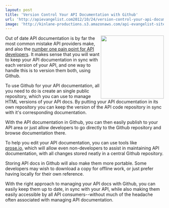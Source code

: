 ```yaml
---
layout: post
title: 'Version Control Your API Documentation with Github'
url: 'http://apievangelist.com2012/10/24/version-control-your-api-documentation-with-github/'
image: 'http://kinlane-productions.s3.amazonaws.com/api-evangelist-site/blog/github-logo-text-horizontal.png'
---
```



<p>
     <a title="Github" href="https://github.com/"><img src="https://s3.amazonaws.com/kinlane-productions/api-evangelist/github/github-logo.png"  width="200" align="right" /></a>
</p>
<p>
     Out of date API documentation is by far the most common mistake API providers make, and also the <a href="http://blog.programmableweb.com/2010/08/12/web-api-documentation-best-practices/">number one pain point for API developers</a>. It makes sense that you will want to keep your API documentation in sync with each version of your API, and one way to handle this is to version them both, using Github.
</p>
<p>
     To use Github for your API documentation, all you need to do is create an single public repository, which you can use to manage HTML versions of your API docs. By putting your API documentation in its own repository you can keep the version of the API code repository in sync with it's corresponding documentation.
</p>
<p>
     With the API documentation in Github, you can then easily publish to your API area or just allow developers to go directly to the Github repository and browse documentation there.
</p>
<p>
     To help you edit your API documentation, you can use tools like <a href="http://prose.io/">prose.io</a>, which will allow even non-developers to assist in maintaining API documentation, with all changes stored neatly in a central Github repository.
</p>
<p>
     Storing API docs in Github will also make them more portable. Some developers may wish to download a copy for offline work, or just prefer having locally for their own reference.
</p>
<p>
     With the right approach to managing your API docs with Github, you can easily keep them up to date, in sync with your API, while also making them easily accessible by all API consumers--without much of the headache often associated with managing API documentation.
</p>
